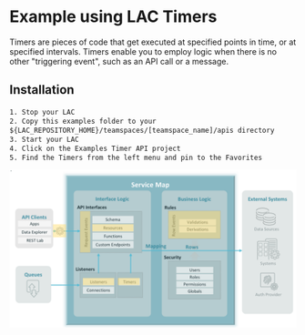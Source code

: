 # Example using LAC Timers
Timers are pieces of code that get executed at specified points in time, or at specified intervals. 
Timers enable you to employ logic when there is no other "triggering event", such as an API call or a message.


## Installation
```aidl
1. Stop your LAC
2. Copy this examples folder to your ${LAC_REPOSITORY_HOME}/teamspaces/[teamspace_name]/apis directory
3. Start your LAC
4. Click on the Examples Timer API project
5. Find the Timers from the left menu and pin to the Favorites
```


![Timers](../../../../images/use-integration.png)